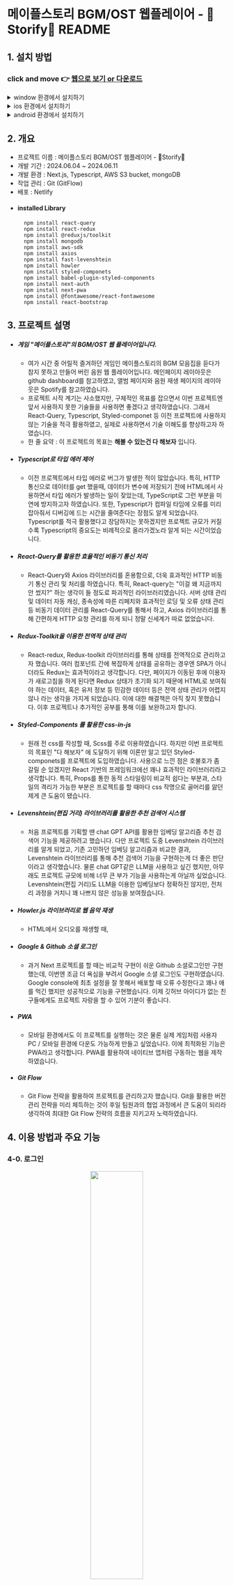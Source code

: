 # 메이플스토리 BGM/OST 웹플레이어 - 🍁Storify🍁 README

## 1. 설치 방법


### click and move 👉 [웹으로 보기 or 다운로드](https://maple-storify.netlify.app/)


<details>
  <summary>window 환경에서 설치하기</summary>
  <div align = 'center'>
    <img src='https://github.com/pvvng/maplestory_with_nextjs/assets/112927193/da2207fa-07f6-41d9-a277-42125861811a' width='49%' />
  </div>
</details>

<details>
  <summary>ios 환경에서 설치하기</summary>
  <div>
    <img src='https://github.com/pvvng/pokemon_game_with_nextjs/assets/112927193/4a3d0958-72e5-48a2-ab56-52ac3f99ed0f' width='31%' />
        <img align='top' src='https://github.com/pvvng/maplestory_with_nextjs/assets/112927193/d4bf3ead-3e08-4fa7-a86b-6b1daa34da27' width='33%'/>
        <img align='top' src='https://github.com/pvvng/maplestory_with_nextjs/assets/112927193/7dba8c0f-4a9f-4b90-8c71-0a0a3950c7e2' width = '33%'/>
  </div>
</details>

<details>
  <summary>android 환경에서 설치하기</summary>
  <div align='center'>
    <img src='https://github.com/pvvng/pokemon_game_with_nextjs/assets/112927193/99d8824b-ba02-4cf0-897d-430c45a55176' width='30%' />
  </div>
</details>

## 2. 개요
- 프로젝트 이름 : 메이플스토리 BGM/OST 웹플레이어 - 🍁Storify🍁
- 개발 기간 : 2024.06.04 ~ 2024.06.11
- 개발 환경 : Next.js, Typescript, AWS S3 bucket, mongoDB
- 작업 관리 : Git (GitFlow)
- 배포 : Netlify
- #### installed Library
        npm install react-query
        npm install react-redux
        npm install @reduxjs/toolkit
        npm install mongodb
        npm install aws-sdk
        npm install axios
        npm install fast-levenshtein
        npm install howler
        npm install styled-componets
        npm install babel-plugin-styled-components
        npm install next-auth
        npm install next-pwa
        npm install @fontawesome/react-fontawesome
        npm install react-bootstrap

## 3. 프로젝트 설명

- ##### 게임 "메이플스토리"의 BGM/OST 웹 플레이어입니다.
  - 여가 시간 중 어릴적 즐겨하던 게임인 메이플스토리의 BGM 모음집을 듣다가 참지 못하고 만들어 버린 음원 웹 플레이어입니다. 메인페이지 레이아웃은 github dashboard를 참고하였고, 앨범 페이지와 음원 재생 페이지의 레이아웃은 Spotify를 참고하였습니다.
  - 프로젝트 시작 계기는 사소했지만, 구체적인 목표를 잡으면서 이번 프로젝트엔 앞서 사용하지 못한 기술들을 사용하면 좋겠다고 생각하였습니다. 그래서 React-Query, Typescript, Styled-componet 등 이전 프로젝트에 사용하지 않는 기술을 적극 활용하였고, 실제로 사용하면서 기술 이해도를 향상하고자 하였습니다.
  - 한 줄 요약 : 이 프로젝트의 목표는 **해볼 수 있는건 다 해보자** 입니다.

- ##### Typescript로 타입 에러 제어
  - 이전 프로젝트에서 타입 에러로 버그가 발생한 적이 많았습니다. 특히, HTTP 통신으로 데이터를 get 했을때, 데이터가 변수에 저장되기 전에 HTML에서 사용하면서 타입 에러가 발생하는 일이 잦았는데, TypeScript로 그런 부분을 미연에 방지하고자 하였습니다. 또한, Typescript가 컴파일 타임에 오류를 미리 잡아줘서 디버깅에 드는 시간을 줄여준다는 장점도 알게 되었습니다. Typescript를 적극 활용했다고 장담하지는 못하겠지만 프로젝트 규모가 커질수록 Typescript의 중요도는 비례적으로 올라가겠노라 알게 되는 시간이었습니다. 

- ##### React-Query를 활용한 효율적인 비동기 통신 처리
  - React-Query와 Axios 라이브러리를 혼용함으로, 더욱 효과적인 HTTP 비동기 통신 관리 및 처리를 하였습니다. 특히, React-query는 "이걸 왜 지금까지 안 썼지?" 하는 생각이 들 정도로 파괴적인 라이브러리였습니다. 서버 상태 관리 및 데이터 자동 캐싱, 종속성에 따른 리페치와 효과적인 로딩 및 오류 상태 관리 등 비동기 데이터 관리를 React-Query를 통해서 하고, Axios 라이브러리를 통해 간편하게 HTTP 요청 관리를 하게 되니 정말 신세계가 따로 없었습니다. 

- ##### Redux-Toolkit을 이용한 전역적 상태 관리
  - React-redux, Redux-toolkit 라이브러리를 통해 상태를 전역적으로 관리하고자 했습니다. 여러 컴포넌트 간에 복잡하게 상태를 공유하는 경우엔 SPA가 아니더라도 Redux는 효과적이라고 생각합니다. 다만, 페이지가 이동된 후에 이용자가 새로고침을 하게 된다면 Redux 상태가 초기화 되기 때문에 HTML로 보여줘야 하는 데이터, 혹은 유저 정보 등 민감한 데이터 등은 전역 상태 관리가 어렵지 않나 라는 생각을 가지게 되었습니다. 이에 대한 해결책은 아직 찾지 못했습니다. 이후 프로젝트나 추가적인 공부를 통해 이를 보완하고자 합니다.

- ##### Styled-Components 를 활용한 css-in-js
  - 원래 전 css를 작성할 때, Scss를 주로 이용하였습니다. 하지만 이번 프로젝트의 목표인 "다 해보자" 에 도달하기 위해 이론만 알고 있던 Styled-componets를 프로젝트에 도입하였습니다. 사용으로 느낀 점은 호불호가 좀 갈릴 순 있겠지만 React 기반의 프레임워크에선 꽤나 효과적인 라이브러리라고 생각합니다. 특히, Props를 통한 동적 스타일링이 비교적 쉽다는 부분과, 스타일의 격리가 가능한 부분은 프로젝트를 할 때마다 css 작명으로 골머리를 앓던 제게 큰 도움이 됐습니다.

- ##### Levenshtein(편집 거리) 라이브러리를 활용한 추천 검색어 시스템
  - 처음 프로젝트를 기획할 땐 chat GPT API를 활용한 임베딩 알고리즘 추천 검색어 기능을 제공하려고 했습니다. 다만 프로젝트 도중 Levenshtein 라이브러리를 알게 되었고, 기존 고민하던 임베딩 알고리즘과 비교한 결과, Levenshtein 라이브러리를 통해 추천 검색어 기능을 구현하는게 더 좋은 판단이라고 생각했습니다. 물론 chat GPT같은 LLM을 사용하고 싶긴 했지만, 아무래도 프로젝트 규모에 비해 너무 큰 부가 기능을 사용하는게 아닐까 싶었습니다. Levenshtein(편집 거리)도 LLM을 이용한 임베딩보다 정확하진 않지만, 전처리 과정을 거치니 꽤 나쁘지 않은 성능을 보여줬습니다.

- ##### Howler.js 라이브러리로 웹 음악 재생
  - HTML에서 오디오를 재생할 때, <audio>라는 훌륭한 태그가 선택지로 존재합니다. 다만, Howler.js 라이브러리를 사용하면 좀 더 효과적으로 음원 재생이 가능하기에 Howler.js를 사용하였습니다.

- ##### Google & Github 소셜 로그인
  - 과거 Next 프로젝트를 할 때는 비교적 구현이 쉬운 Github 소셜로그인만 구현했는데, 이번엔 조금 더 욕심을 부려서 Google 소셜 로그인도 구현하였습니다. Google console에 최초 설정을 잘 못해서 배포할 때 오류 수정한다고 꽤나 애를 먹긴 했지만 성공적으로 기능을 구현했습니다. 이제 깃허브 아이디가 없는 친구들에게도 프로젝트 자랑을 할 수 있어 기분이 좋습니다.
 
- ##### PWA
    - 모바일 환경에서도 이 프로젝트를 실행하는 것은 물론 실제 게임처럼 사용자 PC / 모바일 환경에 다운도 가능하게 만들고 싶었습니다. 이에 최적화된 기능은 PWA라고 생각합니다. PWA를 활용하여 네이티브 앱처럼 구동하는 웹을 제작하였습니다.
 
- ##### Git Flow
    - Git Flow 전략을 활용하여 프로젝트를 관리하고자 했습니다. Git을 활용한 버전 관리 전략을 미리 체득하는 것이 후일 팀원과의 협업 과정에서 큰 도움이 되리라 생각하여 최대한 Git Flow 전략의 흐름을 지키고자 노력하였습니다. 

## 4. 이용 방법과 주요 기능

### 4-0. 로그인

<div align='center'>
    <img src='https://github.com/pvvng/maplestory_with_nextjs/assets/112927193/1b13c89c-46e8-4ce9-9a0e-d0dd91fdc7f7f' width='49%' />
</div>

구글 혹은 깃허브 계정으로 소셜 로그인이 가능합니다. 만약 로그인을 하지 않을 경우 웹 사용에 제한이 생깁니다.

- - -

### 4-1. 메인페이지
### 배너, 추천 테마, 미니 플레이리스트 기능

<div align='center'>
    <img src='https://github.com/pvvng/maplestory_with_nextjs/assets/112927193/772d28c5-f2da-4388-af3c-fe95d7189d1d' width='31%' />
      <img src='https://github.com/pvvng/maplestory_with_nextjs/assets/112927193/45e2cb5b-de96-4e21-a313-599472a88415' width='31%' />
    <img src='https://github.com/pvvng/maplestory_with_nextjs/assets/112927193/35fe2e28-f395-4019-a8ce-bed9ce47eca4' width='31%' />
</div>


- #### 배너 : 

배너는 쇼핑몰 사이트의 광고판이나, 음악 사이트의 신곡 홍보 등의 역할을 위해 제작되었습니다. 하단 버튼을 클릭하면 해당 앨범 페이지로 이동합니다. 배너는 10초마다 다른 화면으로 교체됩니다.

- #### 추천 테마:

추천 테마는 #분위기 에 따라 앨범을 추천합니다. 추천 테마 탭은 캐러셀 애니메이션이 삽입되었고, 아이콘 버튼을 클릭하면 부드럽게 이동합니다. 또한, 버튼을 추천테마 리스트가 종료될 때 까지 클릭하면 다시 원상태로 돌아옵니다. 추천 테마 이미지를 hover하면 이미지가 반투명해지고, 클릭하면 해당 앨범 페이지로 이동합니다.

- #### 미니 플레이리스트:

메인 페이지에서 사용자의 플레이리스트를 바로 확인하고, 하트 해제 및 플레이리스트 페이지로 바로 이동이 가능합니다.


### 앨범 검색, 추천 검색어 기능

<div align='center'>
    <img src='https://github.com/pvvng/maplestory_with_nextjs/assets/112927193/d5d02d3b-8831-4d8a-adb0-5434a0474469' width='48%' />
      <img src='https://github.com/pvvng/maplestory_with_nextjs/assets/112927193/137401a8-349c-4853-9a82-9388bdd4c53a' width='48%' />
</div>

- 좌측 상단 input 버튼을 클릭하여 앨범을 검색할 수 있습니다.

- 검색어를 찾지 못한 경우 유사한 앨범을 추천하거나, 오늘의 추천 앨범을 보여줍니다.

- - -

### 4-2. 앨범페이지

<div align='center'>
    <img src='https://github.com/pvvng/maplestory_with_nextjs/assets/112927193/b705e8f3-912b-4b65-9783-30c79d7e3a88' width='48%' />
</div>

- #### 앨범 리스트:

앨범의 전체 음원 리스트를 보여줍니다.

- #### 하트 버튼:

하트 버튼을 클릭하여 좋아하는 음원을 플레이리스트에 저장 가능합니다. 하트 버튼을 한번 더 클릭하면 플레이리스트에서 해당 음원이 삭제됩니다.

### 앨범 플레이, 오토플레이 기능

<div align='center'>
  <img src='https://github.com/pvvng/maplestory_with_nextjs/assets/112927193/91daa410-d66f-4058-b4e5-1b7ac1f42bc2' width='48%' />
  <img src='https://github.com/pvvng/maplestory_with_nextjs/assets/112927193/3724b627-384c-44f5-9941-b33c6062c30c' width='48%' />
</div>

- #### 앨범 플레이 기능:

음원 플레이 버튼을 클릭하여 음악을 재생하거나, 일시정지 시킬 수 있습니다. 음악이 일시정지 되면 하단 남은 음원 길이 바가 정지됩니다. 음악이 재생 중이라면 음원 길이가 점차 줄어듭니다. 음원이 재생 중이라면 앨범 커버가 회전하는 애니메이션이 작동합니다.

- #### 앨범 오토 플레이 기능:

오토 플레이 버튼을 클릭하여 오토 플레이 기능 활성화가 가능합니다. 오토 플레이 기능이 활성화 되어 있을 때 음악 재생이 완료되면 다음 음원을 재생합니다. 

- #### 앨범 전체보기 :

좌측 앨범 메뉴에서 전체 앨범을 볼 수 있습니다. 기능은 앨범 페이지와 동일합니다. 현재 재생 중인 음악은 검정 배경색을 가집니다.

- - -

### 4-3. 마이페이지 (플레이리스트)
  
<div align='center'>
    <img src='https://github.com/pvvng/maplestory_with_nextjs/assets/112927193/e2622292-804a-40e9-b4a8-210ab9ca3d6f' width='48%' />
</div>

- #### 플레이리스트:

전체 플레이리스트를 보여줍니다. 플레이리스트는 로그인 한 유저가 하트 버튼을 누른 음원으로 구성됩니다.

- #### 하트 버튼:

하트 버튼을 클릭하여 좋아하는 음원을 플레이리스트에 저장 가능합니다. 하트 버튼을 한번 더 클릭하면 플레이리스트에서 해당 음원이 삭제됩니다.


### 플레이리스트 플레이, 오토플레이 기능

<div align='center'>
    <img src='https://github.com/pvvng/maplestory_with_nextjs/assets/112927193/b887b0a7-3a8d-4709-afce-3bc49e39fcc1' width='48%' />
    <img src='https://github.com/pvvng/maplestory_with_nextjs/assets/112927193/fef588c4-f4d2-406c-a165-bc6912c2e552' width='48%' />
</div>

- #### 플레이리스트 플레이 기능:

음원 플레이 버튼을 클릭하여 음악을 재생하거나, 일시정지 시킬 수 있습니다. 음악이 일시정지 되면 하단 남은 음원 길이 바가 정지됩니다. 음악이 재생 중이라면 음원 길이가 점차 줄어듭니다. 음원이 재생 중이라면 앨범 커버가 회전하는 애니메이션이 작동합니다.

- #### 플레이리스트 오토 플레이 기능:

오토 플레이 버튼을 클릭하여 오토 플레이 기능 활성화가 가능합니다. 오토 플레이 기능이 활성화 되어 있을 때 음악 재생이 완료되면 다음 음원을 재생합니다. 

- #### 앨범 전체보기 :

좌측 앨범 메뉴에서 전체 플레이리스트를 볼 수 있습니다. 기능은 플레이리스트 페이지와 동일합니다. 현재 재생 중인 음악은 검정 배경색을 가집니다.

  
## 5. 프로젝트 회고

- ### 5-1. 프로젝트 중 신경 쓴 부분

- ##### 추천 검색어 서비스
  - 앞서 언급했듯, 전 임베딩을 사용하지 않고, 편집 거리를 이용하여 추천 검색어 시스템을 구성하였습니다. 물론 LLM 인공지능으로 처리하는 임베딩 시스템보다 정확도 부분에선 현저히 떨어지는 수준이지만 그럼에도 나쁘지 않은 성능을 보여주는 것 같아서 퍽 만족스럽네요.
  - [Levenshtein으로 추천 검색어 서비스 구현하기](https://velog.io/@pvvng/levenshtein-%EA%B1%B0%EB%A6%AC-%EB%9D%BC%EC%9D%B4%EB%B8%8C%EB%9F%AC%EB%A6%AC%EB%A1%9C-%EA%B2%80%EC%83%89%EC%96%B4-%EC%9C%A0%EC%82%AC%EB%8F%84-%EC%B0%BE%EA%B8%B0)
 
- ##### Howler.js를 사용한 오디오 플레이어
  - <audio> 태그 대신 Howler.js를 선택한 이유 중 하나는 Howler 라이브러리가 모바일 환경에서 화면이 종료되어도 음원 재생이 가능한 것입니다. PWA로 progressive webapp 을 만드려고 했기에 이는 좋은 선택지가 되리라 판단했습니다.
  - [Howler.js로 오디오 플레이어 만들기](https://velog.io/@pvvng/Howler.js%EB%A1%9C-%EB%AE%A4%EC%A7%81-%ED%94%8C%EB%A0%88%EC%9D%B4%EC%96%B4-%EB%A7%8C%EB%93%A4%EA%B8%B0)
 
- ##### Axios와 React-Query를 활용한 HTTP 비동기 통신
  - useQuery 훅을 이용하여 더욱 효과적인 HTTP 통신을 위해 노력했습니다. 앞서 언급한 것처럼 서버 상태 관리 및 데이터 자동 캐싱, 종속성에 따른 리페치와 효과적인 로딩 및 오류 상태 관리 등 비동기 데이터 관리를 React-Query를 통해서 하고, Axios 라이브러리를 통해 간편하게 HTTP 요청을 관리하였습니다. 다만 아쉬운 점은 Tanstack-query(신버전)이 아닌 React-Query(구버전) 으로 프로젝트를 진행하였다는 것 입니다.
  - [프로젝트에서 사용한 fetch, Promise 함수 알아보기(총 3편)](https://velog.io/@pvvng/%ED%94%84%EB%A1%9C%EC%A0%9D%ED%8A%B8%EC%97%90%EC%84%9C-%EC%82%AC%EC%9A%A9%EB%90%9C-fetch-promise-%ED%95%A8%EC%88%98%EB%93%A4-%EC%86%8C%EA%B0%9C-1)

- ##### 컴포넌트의 재사용
  - 이번 프로젝트에서 album 페이지를 playlist 페이지에서 사용하거나, 하트 버튼 컴포넌트의 사용, 오디오 재생 컴포넌트의 재사용 등 다양한 컴포넌트 재사용을 위해 노력했습니다. 특히 기억에 남는건 오디오 재생 컴포넌트를 현재 재생중인 조건 (일반 앨범이냐, 플레이리스트냐) 에 따라서 오토플레이 활성화 시 다음 재생할 음원을 설정하였는데, 이 부분이 나쁘지 않았다고 생각합니다. 다만, 이러한 노력에도 유사한 함수 여러개 만들기, 컴포넌트 코드가 길어지는 등의 문제가 발생했습니다. 클린 코드를 위해선 먼저 생각하고 코드를 짜는게 맞는것 같습니다.
  - (음원 재생 컴포넌트 GetHowlAudio에 관한 설명)[https://velog.io/@pvvng/Howler.js%EB%A1%9C-%EB%AE%A4%EC%A7%81-%ED%94%8C%EB%A0%88%EC%9D%B4%EC%96%B4-%EB%A7%8C%EB%93%A4%EA%B8%B0]
 
- ##### useRef의 사용
  - useRef 훅의 동작 방식을 이번 프로젝트를 하면서 이해하게 되었습니다. useState 상태는 렌더링에 영향을 미치고, 컴포넌트가 재렌더링 될 때 변경되는데 반해, useRef 가 반환하는 객체는 재렌더링에 영향을 끼치지 않고, 컴포넌트가 재렌더링 되도 유지됩니다. 또한, Virtual Dom에서 DOM의 변경사항을 확인하여 DOM에 변동 사항을 재렌더링하지만, useRef는 DOM 에 직접 접근 가능합니다. 두 훅을 적절히 상황에 혼용하면 더욱 효과적으로 동작하는 웹을 만들 수 있겠다는 생각이 들었습니다.
  - 일례로, 1. 사용자에게 input 값을 입력 받아 2. 이를 album Array 안의 요소들과 비교하고 3. 비교한 값을 바탕으로 페이지를 라우팅해야하는 상황이 있었습니다. (메인페이지 - 검색버튼) 이 상황에서 사용자에게 입력받는 값을 useState 상태로 관리하니 input Value가 상태에 저장되는 시간보다 페이지 라우팅 속도가 빨라 input Value가 제대로 저장되지 않은채로 라우팅이 이루어져 오류가 발생했습니다. 이를 해결하기 위해 직접 DOM에 관여 가능한 useRef 훅을 사용하여 입력값을 관리하여 문제를 해결했습니다.
  - 비슷한 예시로 음원 재생 컴포넌트 getHowlAudio에서 오토플레이 버튼 활성화 상태에서 음원이 종료되면 다음 음원 페이지로 이동해야 했는데, 이를 상태로 관리시 상태에 값이 저장되는데 시간차가 존재해 오류가 발생했습니다. 이 경우도 useRef로 다음 재생할 음원을 관리하여 문제를 해결했습니다.
  - 결론적으론, 재렌더링에 관여하지 않고, DOM에 직접 접근 가능한 상태나 변수가 필요하다면 useRef 훅을 이용하는게 정말 좋은 선택지라는 것을 알게되는 시간이었습니다.
  - (검색 버튼과 useRef 훅)[https://velog.io/@pvvng/useRef%EB%A1%9C-input-value-%EC%A0%80%EC%9E%A5%ED%95%98%EA%B8%B0]

- ### 5-2. 프로젝트 중 어려웠던 부분 && 프로젝트의 아쉬운 부분

- ##### 오토플레이를 위한 함수 / 커스텀 훅
  - 해당 프로젝트에서 가장 어려웠고, 구현까지 가장 오랜 시간이 걸렸으며 가장 공들인 기능인 오토플레이 기능이 기억납니다. 오토플레이 기능을 구현하기 위해 제가 짠 코드의 전반적인 이해가 선행되어야 했으며, 이 과정에서 과연 내가 100% 이해하고 코드를 짜고 있는건가? 라는 의문점을 가지게 되었습니다. 결과적으로는 성공적으로 해당 기능을 구현했지만, 함수와 커스텀 훅의 완성도가 떨어지는 것 같아 아쉬움이 남습니다. 다음 프로젝트에선 이런 부분을 미연에 방지하기 위해 코드 짜기 전 어떤 로직으로 기능을 구현할 지 미리 충분히 고민해보고 손가락을 움직여야겠습니다.
  - [오토플레이를 위한 함수 / 커스텀 훅](https://velog.io/@pvvng/%EC%98%A4%ED%86%A0%ED%94%8C%EB%A0%88%EC%9D%B4%EB%A5%BC-%EC%9C%84%ED%95%9C-%ED%95%A8%EC%88%98%EC%BB%A4%EC%8A%A4%ED%85%80-%ED%9B%85)
 
- ##### Redux 의 활용도
  - 해당 프로젝트는 Redux를 사용하긴 했지만, Redux의 장점을 활용하진 못했습니다. 음원 재생이 URL params에 종속적으로 일어났기에 성공적인 음원 재생을 위해선 페이지지 라우팅 과정을 거쳐야했습니다. 이는 Next app routing의 특징이기도 하지만, Redux를 활용하기엔 충분한 환경이 아니라고 판단했습니다. 앞서 언급한 것처럼 사용자가 새로고침을 하면 store에 저장된 상태도 초기화 되기 때문에 렌더링에 관여하는 변수나, 사용자의 데이터 등은 store에 저장할 수 없겠다는 걸 알게 되었습니다. 물론 이를 타파하기 위한 좋은 방법이 어딘가 있으리라 확신하지만 저는 아직 그 방법을 깨치지 못한 것 같습니다. 이 부분이 아쉽습니다.

- ##### 더러운 코드
  - 웹페이지를 완성하고 제가 짠 코드를 처음부터 끝까지 읽어봤습니다. "이걸 내가 짰다고?" 하며 감탄한 코드도 있었지만, "이걸.. 내가 짰다고..?" 싶은 스파게티 코드도 더러 있었습니다. 정리가 가능한 부분을 가능한 모두 정리했지만 상태와 로직이 복잡하게 얽히고 섥혀 도저히 손을 대지 못한 코드도 존재합니다. 조금 더 생각하고 코드를 짤 걸 하는 후회가 남습니다.
 
- ##### Typescript
  - 제가 TS에 대한 이해도가 현저히 낮은 수준이라는 것을 알게 되었습니다. TS를 더 공부하여 효과적으로 에러 관리를 위해 노력하겠습니다.  
 
## 6. 후기
### 느낀 점

코드 짤때는 되게 즐거운데, 막상 완성된 웹을 보면 썩 유쾌하진 않습니다. 
제 부족함이 보이기 때문이겠죠. 
내가 만족하는 그날까지 정진하겠습니다. 예 뭐 화이팅 ~

>추천 노래 : 설원의 음유시인 Way Back home, 지구방위본부 진공청소기, 모험가 스토리 Go fight show your Energy,  블랙헤븐 Promise of heaven

## 7. 업데이트 및 변동 사항

## 8. file tree

* page & components
  ```
  📦 app
  ┣ 📂album
  ┃ ┗ 📂[album]
  ┃   ┣ 📂[title]
  ┃   ┃ ┗ 📜page.tsx
  ┃   ┗ 📜page.tsx
  ┣ 📂components
  ┃ ┣ 📂heartbtn
  ┃ ┃ ┣ 📜AlbumHeartBtn.tsx
  ┃ ┃ ┗ 📜SongHeartBtn.tsx
  ┃ ┣ 📂mainpage
  ┃ ┃ ┣ 📜Banner.tsx
  ┃ ┃ ┣ 📜MainPage.tsx
  ┃ ┃ ┣ 📜MiniMypage.tsx
  ┃ ┃ ┣ 📜Popular.tsx
  ┃ ┃ ┣ 📜SearchContainer.tsx
  ┃ ┃ ┗ 📜ThemeComponent.tsx
  ┃ ┣ 📂play
  ┃ ┃ ┣ 📂AudioFunctions
  ┃ ┃ ┃ ┣ 📜ProgressBar.tsx
  ┃ ┃ ┃ ┣ 📜SlideBtns.tsx
  ┃ ┃ ┃ ┗ 📜VolumeInput.tsx
  ┃ ┃ ┣ 📜Album.tsx
  ┃ ┃ ┣ 📜DetailSong.tsx
  ┃ ┃ ┣ 📜GetHowlAudio.tsx
  ┃ ┃ ┗ 📜RotateImage.tsx
  ┃ ┣ 📂playlist
  ┃ ┃ ┗ 📜PlayList.tsx
  ┃ ┣ 📂SiginTools
  ┃ ┃ ┣ 📜SignBtns.tsx
  ┃ ┃ ┗ 📜SignForm.tsx
  ┃ ┣ 📜Footer.tsx
  ┃ ┗ 📜Navbar.tsx
  ┣ 📂data
  ┃ ┗ 📜mainPageData.ts
  ┣ 📂funcions
  ┃ ┣ 📂autoplay
  ┃ ┃ ┣ 📜playlistAutoPlay.ts
  ┃ ┃ ┗ 📜useAlbumDataQuery.ts
  ┃ ┣ 📂fetch
  ┃ ┃ ┣ 📜checkDependency.ts
  ┃ ┃ ┣ 📜fetchAlbums.ts
  ┃ ┃ ┣ 📜fetchAWS.ts
  ┃ ┃ ┣ 📜fetchImages.ts
  ┃ ┃ ┣ 📜getDBuserdata.ts
  ┃ ┃ ┗ 📜handleDBUpdate.ts
  ┃ ┗ 📜checkLevenshtein.ts
  ┣ 📂mypage
  ┃ ┣ 📂[album]
  ┃ ┃ ┗ 📂[title]
  ┃ ┃   ┗ 📜page.tsx
  ┃ ┗ 📜page.tsx
  ┣ 📜favicon.ico
  ┣ 📜font.css
  ┣ 📜layout.tsx
  ┣ 📜page.tsx
  ┗ 📜store.ts
  ```

* API
  ```
  📦 pages
  ┗ 📂api
    ┣ 📂auth
    ┃ ┗ 📜[...nextauth].ts
    ┣ 📂post
    ┃ ┣ 📜playlist.ts
    ┃ ┗ 📜userdata.ts
    ┣ 📂update
    ┃ ┗ 📜updateDatabase.ts
    ┣ 📜getAlbum.ts
    ┣ 📜getAudio.ts
    ┣ 📜getFolder.ts
    ┗ 📜getImage.ts
  ``` 
